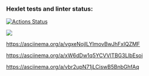 ### Hexlet tests and linter status:
[![Actions Status](https://github.com/Sergey-frontend/frontend-project-44/workflows/hexlet-check/badge.svg)](https://github.com/Sergey-frontend/frontend-project-44/actions)

<a href="https://codeclimate.com/github/Sergey-frontend/frontend-project-44/maintainability"><img src="https://api.codeclimate.com/v1/badges/c5939b72328213fc2065/maintainability" /></a>

https://asciinema.org/a/vgxeNojlLYlmovBwJhFxIQZMF

https://asciinema.org/a/xW6dDw1q5YCVVlTBG3LlbEsoi

https://asciinema.org/a/vbr2upN71jLCiswB5BnbGhfAq
